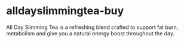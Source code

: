 # alldayslimmingtea-buy
All Day Slimming Tea is a refreshing blend crafted to support fat burn, metabolism and give you a natural energy boost throughout the day.
